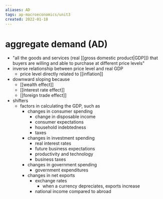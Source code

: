 ```yaml
---
aliases: AD
tags: ap-macroeconomics/unit3 
created: 2022-01-18
---
```


# aggregate demand (AD)

- "all the goods and services (real [[gross domestic product|GDP]]) that buyers are willing and able to purchase at different price levels"
- inverse relationship between price level and real GDP
	- price level directly related to [[inflation]]
- downward sloping because
	- [[wealth effect]]
	- [[interest rate effect]]
	- [[foreign trade effect]]
- shifters
	- factors in calculating the GDP, such as
		- changes in consumer spending
			- change in disposable income
			- consumer expectations
			- household indebtedness
			- taxes
		- changes in investment spending
			- real interest rates
			- future business expectations
			- productivity and technology
			- business taxes
		- changes in government spending
			- government expenditures
		- changes in net exports
			- exchange rates
				- when a currency depreciates, exports increase
			- national income compared to abroad 
